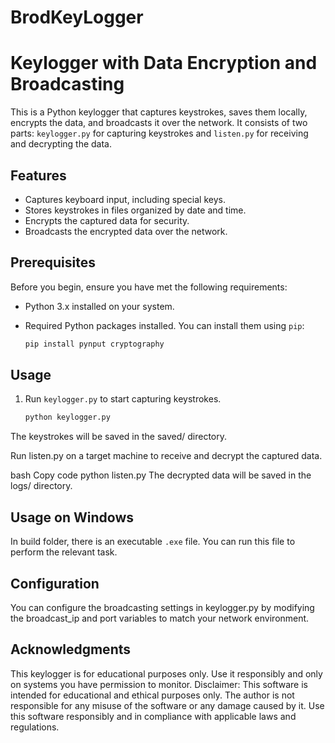 # BrodKeyLogger
# Keylogger with Data Encryption and Broadcasting

This is a Python keylogger that captures keystrokes, saves them locally, encrypts the data, and broadcasts it over the network. It consists of two parts: `keylogger.py` for capturing keystrokes and `listen.py` for receiving and decrypting the data.

## Features

- Captures keyboard input, including special keys.
- Stores keystrokes in files organized by date and time.
- Encrypts the captured data for security.
- Broadcasts the encrypted data over the network.

## Prerequisites

Before you begin, ensure you have met the following requirements:

- Python 3.x installed on your system.
- Required Python packages installed. You can install them using `pip`:

    ```bash
    pip install pynput cryptography
    ```

## Usage

1. Run `keylogger.py` to start capturing keystrokes.

   ```bash
   python keylogger.py
The keystrokes will be saved in the saved/ directory.

Run listen.py on a target machine to receive and decrypt the captured data.

bash
Copy code
python listen.py
The decrypted data will be saved in the logs/ directory.
## Usage on Windows

In build folder, there is an executable `.exe` file. You can run this file to perform the relevant task.

## Configuration
You can configure the broadcasting settings in keylogger.py by modifying the broadcast_ip and port variables to match your network environment.


## Acknowledgments
This keylogger is for educational purposes only. Use it responsibly and only on systems you have permission to monitor.
Disclaimer: This software is intended for educational and ethical purposes only. The author is not responsible for any misuse of the software or any damage caused by it. Use this software responsibly and in compliance with applicable laws and regulations.

